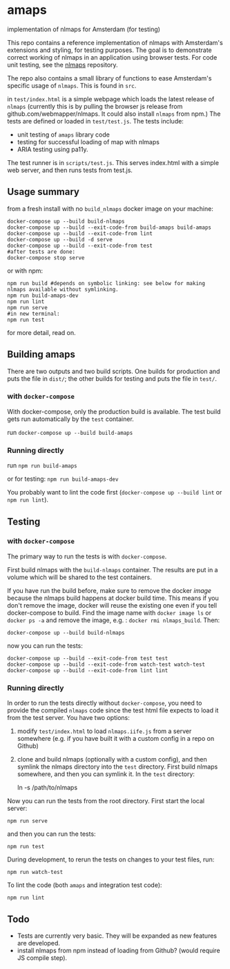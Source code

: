 # amaps
implementation of nlmaps for Amsterdam (for testing)

This repo contains a reference implementation of nlmaps with Amsterdam's extensions and styling, for testing purposes. The goal is to demonstrate correct working of nlmaps in an application using browser tests. For code unit testing, see the [nlmaps](https://github.com/webmapper/nlmaps) repository.

The repo also contains a small library of functions to ease Amsterdam's specific usage of `nlmaps`. This is found in `src`.

in `test/index.html` is a simple webpage which loads the latest release of `nlmaps` (currently this is by pulling the browser js release from github.com/webmapper/nlmaps. It could also install `nlmaps` from npm.) The tests are defined or loaded in `test/test.js`. The tests include:

* unit testing of `amaps` library code
* testing for successful loading of map with nlmaps
* ARIA testing using pa11y.

The test runner is in `scripts/test.js`. This serves index.html with a simple web server, and then runs tests from test.js.


Usage summary
-------------
from a fresh install with no `build_nlmaps` docker image on your machine:

    docker-compose up --build build-nlmaps
    docker-compose up --build --exit-code-from build-amaps build-amaps
    docker-compose up --build --exit-code-from lint
    docker-compose up --build -d serve
    docker-compose up --build --exit-code-from test
    #after tests are done:
    docker-compose stop serve
    
or with npm:

    npm run build #depends on symbolic linking: see below for making nlmaps available without symlinking.
    npm run build-amaps-dev
    npm run lint
    npm run serve
    #in new terminal:
    npm run test

for more detail, read on.

Building amaps
--------------

There are two outputs and two build scripts. One builds for production and puts the file in `dist/`; the other builds for testing and puts the file in `test/`.

### with `docker-compose`

With docker-compose, only the production build is available. The test build gets run automatically by the `test` container.

run `docker-compose up --build build-amaps`

### Running directly

run `npm run build-amaps`

or for testing: `npm run build-amaps-dev`

You probably want to lint the code first (`docker-compose up --build lint` or `npm run lint`).

Testing
-------

### with `docker-compose`

The primary way to run the tests is with `docker-compose`.

First build nlmaps with the `build-nlmaps` container. The results are put in a volume which will be shared to the test containers.

If you have run the build before, make sure to remove the docker _image_ because the nlmaps build happens at docker build time. This means if you don't remove the image, docker will reuse the existing one even if you tell docker-compose to build. Find the image name with `docker image ls` or `docker ps -a` and remove the image, e.g. : `docker rmi nlmaps_build`. Then:

    docker-compose up --build build-nlmaps

now you can run the tests:

    docker-compose up --build --exit-code-from test test
    docker-compose up --build --exit-code-from watch-test watch-test
    docker-compose up --build --exit-code-from lint lint

### Running directly
In order to run the tests directly without `docker-compose`, you need to provide the compiled `nlmaps` code since the test html file expects to load it from the test server. You have two options:

1. modify `test/index.html` to load `nlmaps.iife.js` from a server somewhere (e.g. if you have built it with a custom config in a repo on Github)
2. clone and build nlmaps (optionally with a custom config), and then symlink the nlmaps directory into the `test` directory. First build nlmaps somewhere, and then you can symlink it. In the `test` directory:

    ln -s /path/to/nlmaps

Now you can run the tests from the root directory. First start the local server:

    npm run serve

and then you can run the tests:

    npm run test

During development, to rerun the tests on changes to your test files, run:

    npm run watch-test

To lint the code (both `amaps` and integration test code):

    npm run lint

Todo
----
* Tests are currently very basic. They will be expanded as new features are developed.
* install nlmaps from npm instead of loading from Github? (would require JS compile step).
